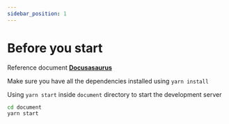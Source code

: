 ```yaml
---
sidebar_position: 1
---
```


# Before you start

Reference document **[Docusasaurus](https://docusaurus.io/docs/category/getting-started)**

Make sure you have all the dependencies installed using `yarn install`

Using `yarn start` inside `document` directory to start the development server

```bash
cd document
yarn start
```
